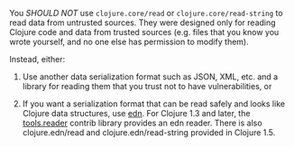 You *SHOULD NOT* use `clojure.core/read` or `clojure.core/read-string` to read data from untrusted sources.
They were designed only for reading Clojure code and data from trusted sources (e.g.
files that you know you wrote yourself, and no one else has permission to modify them).

Instead, either:

1. Use another data serialization format such as JSON, XML, etc.
   and a library for reading them that you trust not to have vulnerabilities, or

2. If you want a serialization format that can be read safely and looks like Clojure data structures, use [edn](https://github.com/edn-format/edn).
   For Clojure 1.3 and later, the [tools.reader](http://github.com/clojure/tools.reader) contrib library provides an edn reader.
   There is also clojure.edn/read and clojure.edn/read-string provided in Clojure 1.5.
